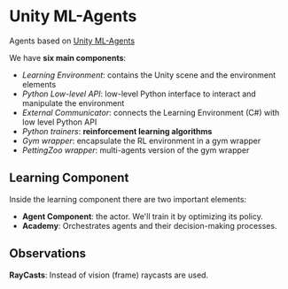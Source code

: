 # Unity ML-Agents

Agents based on [Unity ML-Agents](https://github.com/Unity-Technologies/ml-agents)

We have **six main components**:  
- *Learning Environment*: contains the Unity scene and the environment elements
- *Python Low-level API*: low-level Python interface to interact and manipulate the environment
- *External Communicator*: connects the Learning Environment (C#) with low level Python API
- *Python trainers*: **reinforcement learning algorithms**
- *Gym wrapper*: encapsulate the RL environment in a gym wrapper
- *PettingZoo wrapper*: multi-agents version of the gym wrapper

## Learning Component
Inside the learning component there are two important elements:
- **Agent Component**: the actor. We'll train it by optimizing its policy.
- **Academy**: Orchestrates agents and their decision-making processes.

## Observations

**RayCasts**: Instead of vision (frame) raycasts are used.
